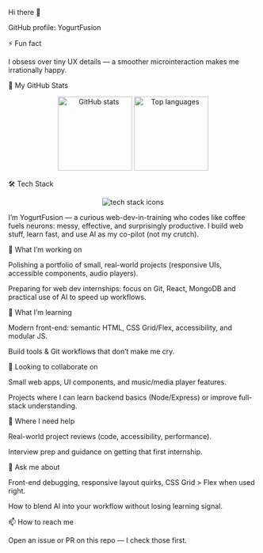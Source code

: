 Hi there 👋


GitHub profile: YogurtFusion

⚡ Fun fact

I obsess over tiny UX details — a smoother microinteraction makes me irrationally happy.

🚀 My GitHub Stats
<p align="center"> <img src="https://github-readme-stats.vercel.app/api?username=YogurtFusion&show_icons=true&theme=tokyonight" alt="GitHub stats" height="150"/> <img src="https://github-readme-stats.vercel.app/api/top-langs/?username=YogurtFusion&layout=compact&theme=tokyonight" alt="Top languages" height="150"/> </p>
🛠️ Tech Stack
<p align="center"> <img src="https://skillicons.dev/icons?i=html,css,js,git,github,vscode" alt="tech stack icons" /> </p>

<!--
**YogurtFusion/YogurtFusion** is a ✨ _special_ ✨ repository because its `README.md` (this file) appears on your GitHub profile.

Here are some ideas to get you started:

- 🔭 I’m currently working on ...
- 🌱 I’m currently learning ...
- 👯 I’m looking to collaborate on ...
- 🤔 I’m looking for help with ...
- 💬 Ask me about ...
- 📫 How to reach me: ...
- 😄 Pronouns: ...
- ⚡ Fun fact: ...
-->


I’m YogurtFusion — a curious web-dev-in-training who codes like coffee fuels neurons: messy, effective, and surprisingly productive.
I build web stuff, learn fast, and use AI as my co-pilot (not my crutch).

🔭 What I’m working on

Polishing a portfolio of small, real-world projects (responsive UIs, accessible components, audio players).

Preparing for web dev internships: focus on  Git, React, MongoDB and practical use of AI to speed up workflows.

🌱 What I’m learning

Modern front-end: semantic HTML, CSS Grid/Flex, accessibility, and modular JS.

Build tools & Git workflows that don’t make me cry.

👯 Looking to collaborate on

Small web apps, UI components, and music/media player features.

Projects where I can learn backend basics (Node/Express) or improve full-stack understanding.

🤔 Where I need help

Real-world project reviews (code, accessibility, performance).

Interview prep and guidance on getting that first internship.

💬 Ask me about

Front-end debugging, responsive layout quirks, CSS Grid > Flex when used right.

How to blend AI into your workflow without losing learning signal.

📫 How to reach me

Open an issue or PR on this repo — I check those first.
